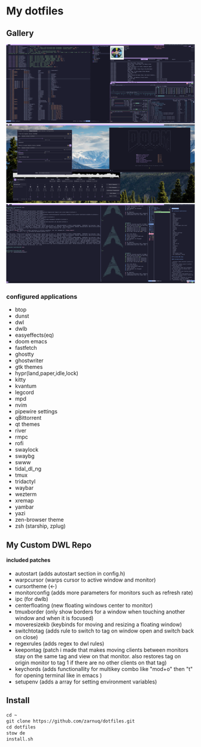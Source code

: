 # My dotfiles
## Gallery
![Alt text](./screenshots/rice1.png)
![Alt text](./screenshots/rice2.png)
![Alt text](./screenshots/rice3.png)

### configured applications
* btop
* dunst
* dwl
* dwlb
* easyeffects(eq)
* doom emacs
* fastfetch
* ghostty
* ghostwriter
* gtk themes
* hypr(land,paper,idle,lock)
* kitty
* kvantum
* legcord
* mpd
* nvim
* pipewire settings
* qBittorrent
* qt themes
* river
* rmpc
* rofi
* swaylock
* swaybg
* swww
* tidal_dl_ng
* tmux
* tridactyl
* waybar
* wezterm
* xremap
* yambar
* yazi
* zen-browser theme
* zsh (starship, zplug)

## My Custom DWL Repo
#### included patches
* autostart (adds autostart section in config.h)
* warpcursor (warps cursor to active window and monitor)
* cursortheme (<-)
* monitorconfig (adds more parameters for monitors such as refresh rate)
* ipc (for dwlb)
* centerfloating (new floating windows center to monitor)
* tmuxborder (only show borders for a window when touching another window and when it is focused)
* moveresizekb  (keybinds for moving and resizing a floating window)
* switchtotag (adds rule to switch to tag on window open and switch back on close)
* regexrules (adds regex to dwl rules)
* keepontag (patch i made that makes moving clients between monitors stay on the same tag and view on that monitor. also restores tag on origin monitor to tag 1 if there are no other clients on that tag)
* keychords (adds functionallity for multikey combo like "mod+o" then "t" for opening terminal like in emacs )
* setupenv (adds a array for setting environment variables)

## Install
```
cd ~
git clone https://github.com/zarnuq/dotfiles.git
cd dotfiles
stow de
install.sh
```
